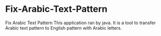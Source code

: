 # Fix-Arabic-Text-Pattern
Fix Arabic Text Pattern
This application ran by java. It is a tool to transfer Arabic text pattern to English pattern with Arabic letters.
